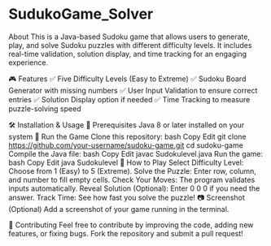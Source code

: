 # SudukoGame_Solver
About
This is a Java-based Sudoku game that allows users to generate, play, and solve Sudoku puzzles with different difficulty levels. It includes real-time validation, solution display, and time tracking for an engaging experience.

🎮 Features
✅ Five Difficulty Levels (Easy to Extreme)
✅ Sudoku Board Generator with missing numbers
✅ User Input Validation to ensure correct entries
✅ Solution Display option if needed
✅ Time Tracking to measure puzzle-solving speed

🛠 Installation & Usage
🔹 Prerequisites
Java 8 or later installed on your system
🔹 Run the Game
Clone this repository:
bash
Copy
Edit
git clone https://github.com/your-username/sudoku-game.git
cd sudoku-game
Compile the Java file:
bash
Copy
Edit
javac Sudokulevel.java
Run the game:
bash
Copy
Edit
java Sudokulevel
🎯 How to Play
Select Difficulty Level: Choose from 1 (Easy) to 5 (Extreme).
Solve the Puzzle: Enter row, column, and number to fill empty cells.
Check Your Moves: The program validates inputs automatically.
Reveal Solution (Optional): Enter 0 0 0 if you need the answer.
Track Time: See how fast you solve the puzzle!
📷 Screenshot (Optional)
Add a screenshot of your game running in the terminal.

🤝 Contributing
Feel free to contribute by improving the code, adding new features, or fixing bugs. Fork the repository and submit a pull request!
